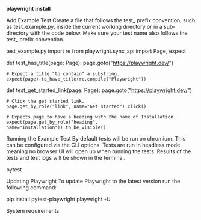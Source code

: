 
<b>playwright install </b>

Add Example Test
Create a file that follows the test_ prefix convention, such as test_example.py, inside the current working directory or in a sub-directory with the code below. Make sure your test name also follows the test_ prefix convention.

test_example.py
import re
from playwright.sync_api import Page, expect

def test_has_title(page: Page):
    page.goto("https://playwright.dev/")

    # Expect a title "to contain" a substring.
    expect(page).to_have_title(re.compile("Playwright"))

def test_get_started_link(page: Page):
    page.goto("https://playwright.dev/")

    # Click the get started link.
    page.get_by_role("link", name="Get started").click()

    # Expects page to have a heading with the name of Installation.
    expect(page.get_by_role("heading", name="Installation")).to_be_visible()

Running the Example Test
By default tests will be run on chromium. This can be configured via the CLI options. Tests are run in headless mode meaning no browser UI will open up when running the tests. Results of the tests and test logs will be shown in the terminal.

pytest

Updating Playwright
To update Playwright to the latest version run the following command:

pip install pytest-playwright playwright -U

System requirements
